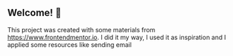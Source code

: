 

## Welcome! 👋

This project was created with some materials from https://www.frontendmentor.io. I did it my way, I used it as inspiration and I applied some resources like sending email

